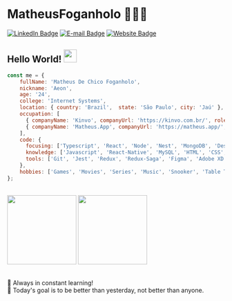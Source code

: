 # MatheusFoganholo 👨🏼‍💻

[![LinkedIn Badge](https://img.shields.io/badge/-LinkedIn-blue?style=flat-square&logo=Linkedin&logoColor=white&link=https://www.linkedin.com/in/MatheusFoganholo)](https://www.linkedin.com/in/MatheusFoganholo)
[![E-mail Badge](https://img.shields.io/badge/-E--mail-c14438?style=flat-square&logo=Gmail&logoColor=white&link=mailto:contato@matheus.app)](mailto:contato@matheus.app)
[![Website Badge](https://img.shields.io/badge/-Website-4285F4?style=flat-square&logo=Google%20Chrome&logoColor=white&link=https://www.matheus.app)](https://www.matheus.app)

## Hello World! <img src="https://raw.githubusercontent.com/MartinHeinz/MartinHeinz/master/wave.gif" width="30px" height="30px">

```js
const me = {
    fullName: 'Matheus De Chico Foganholo',
    nickname: 'Aeon',
    age: '24',
    college: 'Internet Systems',
    location: { country: 'Brazil',  state: 'São Paulo', city: 'Jaú' },
    occupation: [
      { companyName: 'Kinvo', companyUrl: 'https://kinvo.com.br/', role: 'Front-End Developer' },
      { companyName: 'Matheus.App', companyUrl: 'https://matheus.app/', role: 'Fullstack Developer - Freelancer' }
    ],
    code: {
      focusing: ['Typescript', 'React', 'Node', 'Nest', 'MongoDB', 'Design Patterns', 'Architectures'],
      knowledge: ['Javascript', 'React-Native', 'MySQL', 'HTML', 'CSS', 'Sass', 'Bootstrap', 'jQuery', 'PHP'],
      tools: ['Git', 'Jest', 'Redux', 'Redux-Saga', 'Figma', 'Adobe XD', 'Docker']
    },
    hobbies: ['Games', 'Movies', 'Series', 'Music', 'Snooker', 'Table Tennis', 'Investments']
};
```

<br/>

<div>
	<img height="160em" src="https://github-readme-stats.vercel.app/api?username=MatheusFoganholo&show_icons=true&theme=radical&hide=issues"/>
	<img height="160em" src="https://github-readme-stats.vercel.app/api/top-langs/?username=MatheusFoganholo&layout=compact&theme=radical"/>
</div>

<br/>

🚀 Always in constant learning!<br/>
🎯 Today's goal is to be better than yesterday, not better than anyone.
